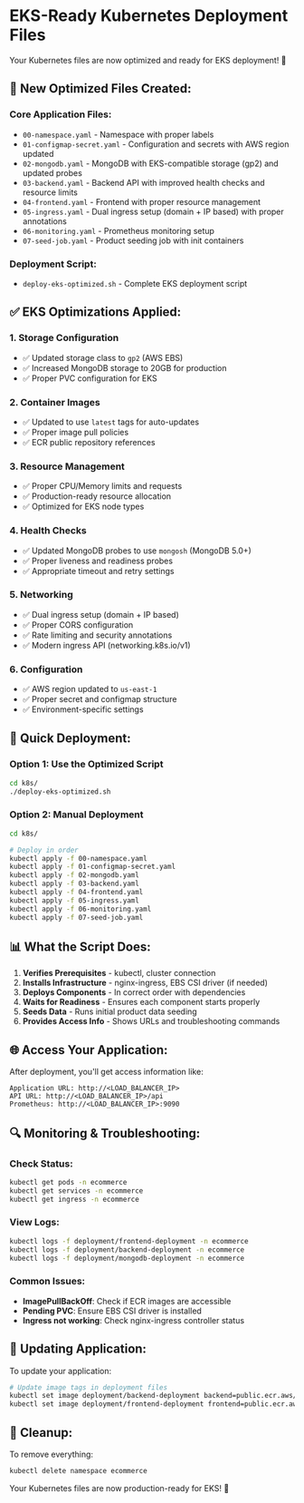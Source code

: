 # EKS-Ready Kubernetes Deployment Files

Your Kubernetes files are now optimized and ready for EKS deployment! 🚀

## 📁 **New Optimized Files Created:**

### **Core Application Files:**
- `00-namespace.yaml` - Namespace with proper labels
- `01-configmap-secret.yaml` - Configuration and secrets with AWS region updated
- `02-mongodb.yaml` - MongoDB with EKS-compatible storage (gp2) and updated probes
- `03-backend.yaml` - Backend API with improved health checks and resource limits
- `04-frontend.yaml` - Frontend with proper resource management
- `05-ingress.yaml` - Dual ingress setup (domain + IP based) with proper annotations
- `06-monitoring.yaml` - Prometheus monitoring setup
- `07-seed-job.yaml` - Product seeding job with init containers

### **Deployment Script:**
- `deploy-eks-optimized.sh` - Complete EKS deployment script

## ✅ **EKS Optimizations Applied:**

### **1. Storage Configuration**
- ✅ Updated storage class to `gp2` (AWS EBS)
- ✅ Increased MongoDB storage to 20GB for production
- ✅ Proper PVC configuration for EKS

### **2. Container Images**
- ✅ Updated to use `latest` tags for auto-updates
- ✅ Proper image pull policies
- ✅ ECR public repository references

### **3. Resource Management**
- ✅ Proper CPU/Memory limits and requests
- ✅ Production-ready resource allocation
- ✅ Optimized for EKS node types

### **4. Health Checks**
- ✅ Updated MongoDB probes to use `mongosh` (MongoDB 5.0+)
- ✅ Proper liveness and readiness probes
- ✅ Appropriate timeout and retry settings

### **5. Networking**
- ✅ Dual ingress setup (domain + IP based)
- ✅ Proper CORS configuration
- ✅ Rate limiting and security annotations
- ✅ Modern ingress API (networking.k8s.io/v1)

### **6. Configuration**
- ✅ AWS region updated to `us-east-1`
- ✅ Proper secret and configmap structure
- ✅ Environment-specific settings

## 🚀 **Quick Deployment:**

### **Option 1: Use the Optimized Script**
```bash
cd k8s/
./deploy-eks-optimized.sh
```

### **Option 2: Manual Deployment**
```bash
cd k8s/

# Deploy in order
kubectl apply -f 00-namespace.yaml
kubectl apply -f 01-configmap-secret.yaml
kubectl apply -f 02-mongodb.yaml
kubectl apply -f 03-backend.yaml
kubectl apply -f 04-frontend.yaml
kubectl apply -f 05-ingress.yaml
kubectl apply -f 06-monitoring.yaml
kubectl apply -f 07-seed-job.yaml
```

## 📊 **What the Script Does:**

1. **Verifies Prerequisites** - kubectl, cluster connection
2. **Installs Infrastructure** - nginx-ingress, EBS CSI driver (if needed)
3. **Deploys Components** - In correct order with dependencies
4. **Waits for Readiness** - Ensures each component starts properly
5. **Seeds Data** - Runs initial product data seeding
6. **Provides Access Info** - Shows URLs and troubleshooting commands

## 🌐 **Access Your Application:**

After deployment, you'll get access information like:
```
Application URL: http://<LOAD_BALANCER_IP>
API URL: http://<LOAD_BALANCER_IP>/api
Prometheus: http://<LOAD_BALANCER_IP>:9090
```

## 🔍 **Monitoring & Troubleshooting:**

### **Check Status:**
```bash
kubectl get pods -n ecommerce
kubectl get services -n ecommerce
kubectl get ingress -n ecommerce
```

### **View Logs:**
```bash
kubectl logs -f deployment/frontend-deployment -n ecommerce
kubectl logs -f deployment/backend-deployment -n ecommerce
kubectl logs -f deployment/mongodb-deployment -n ecommerce
```

### **Common Issues:**
- **ImagePullBackOff**: Check if ECR images are accessible
- **Pending PVC**: Ensure EBS CSI driver is installed
- **Ingress not working**: Check nginx-ingress controller status

## 🔄 **Updating Application:**

To update your application:
```bash
# Update image tags in deployment files
kubectl set image deployment/backend-deployment backend=public.ecr.aws/w2s7s2g7/iti-project-backend:new-tag -n ecommerce
kubectl set image deployment/frontend-deployment frontend=public.ecr.aws/w2s7s2g7/iti-project-frontend:new-tag -n ecommerce
```

## 🧹 **Cleanup:**

To remove everything:
```bash
kubectl delete namespace ecommerce
```

Your Kubernetes files are now production-ready for EKS! 🎯
